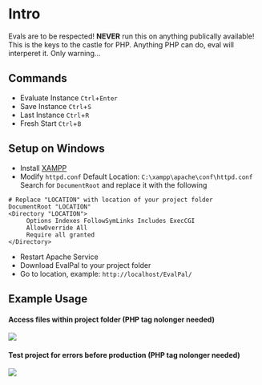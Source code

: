 # Intro

Evals are to be respected! **NEVER** run this on anything publically available! This is the keys to the castle for PHP. Anything PHP can do, eval will interperet it. Only warning...

## Commands

- Evaluate Instance `Ctrl`+`Enter`
- Save Instance `Ctrl`+`S`
- Last Instance `Ctrl`+`R`
- Fresh Start `Ctrl`+`B`

## Setup on Windows

- Install [XAMPP](https://www.apachefriends.org/)
- Modify `httpd.conf`
  Default Location: `C:\xampp\apache\conf\httpd.conf`
  Search for `DocumentRoot` and replace it with the following

```
# Replace "LOCATION" with location of your project folder
DocumentRoot "LOCATION"
<Directory "LOCATION">
     Options Indexes FollowSymLinks Includes ExecCGI
     AllowOverride All
     Require all granted
</Directory>
```

- Restart Apache Service
- Download EvalPal to your project folder
- Go to location, example: `http://localhost/EvalPal/`

## Example Usage

#### Access files within project folder (PHP tag nolonger needed)

![](https://i.imgur.com/E90Mklm.png)

#### Test project for errors before production (PHP tag nolonger needed)

![](https://i.imgur.com/FufXyZd.png)
